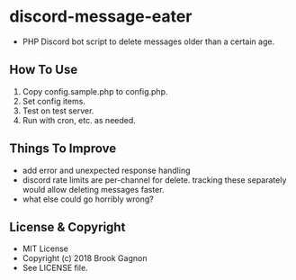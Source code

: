 # discord-message-eater
* PHP Discord bot script to delete messages older than a certain age.

## How To Use
1. Copy config.sample.php to config.php.
2. Set config items.
3. Test on test server.
4. Run with cron, etc. as needed.

## Things To Improve
- add error and unexpected response handling
- discord rate limits are per-channel for delete. tracking these separately would allow deleting messages faster.
- what else could go horribly wrong?

## License & Copyright
* MIT License
* Copyright (c) 2018 Brook Gagnon
* See LICENSE file.